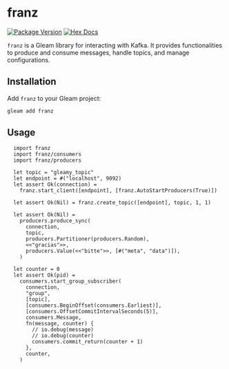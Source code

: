 # franz

[![Package Version](https://img.shields.io/hexpm/v/franz)](https://hex.pm/packages/franz)
[![Hex Docs](https://img.shields.io/badge/hex-docs-ffaff3)](https://hexdocs.pm/franz/)

`franz` is a Gleam library for interacting with Kafka. It provides functionalities to produce and consume messages, handle topics, and manage configurations.

## Installation

Add `franz` to your Gleam project:

```sh
gleam add franz
```

## Usage

```gleam
  import franz
  import franz/consumers
  import franz/producers

  let topic = "gleamy_topic"
  let endpoint = #("localhost", 9092)
  let assert Ok(connection) =
    franz.start_client([endpoint], [franz.AutoStartProducers(True)])

  let assert Ok(Nil) = franz.create_topic([endpoint], topic, 1, 1)

  let assert Ok(Nil) =
    producers.produce_sync(
      connection,
      topic,
      producers.Partitioner(producers.Random),
      <<"gracias">>,
      producers.Value(<<"bitte">>, [#("meta", "data")]),
    )

  let counter = 0
  let assert Ok(pid) =
    consumers.start_group_subscriber(
      connection,
      "group",
      [topic],
      [consumers.BeginOffset(consumers.Earliest)],
      [consumers.OffsetCommitIntervalSeconds(5)],
      consumers.Message,
      fn(message, counter) {
        // io.debug(message)
        // io.debug(counter)
        consumers.commit_return(counter + 1)
      },
      counter,
    )
```
